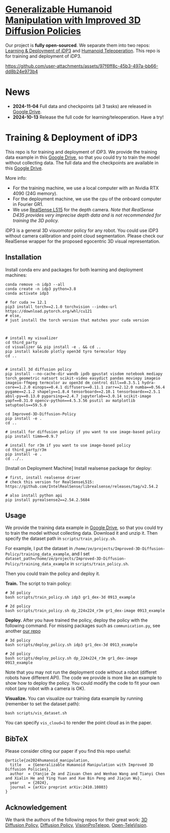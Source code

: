 # [Generalizable Humanoid Manipulation with Improved 3D Diffusion Policies](https://humanoid-manipulation.github.io/)

Our project is **fully open-sourced**. We separate them into two repos: [Learning & Deployment of iDP3](https://github.com/YanjieZe/Improved-3D-Diffusion-Policy) and [Humanoid Teleoperation](https://github.com/YanjieZe/Humanoid-Teleoperation). This repo is for training and deployment of iDP3.


https://github.com/user-attachments/assets/97f6ff8c-45b3-497a-bb66-dd8b24e973b4


# News

- **2024-11-04** Full data and checkpoints (all 3 tasks) are released in [Google Drive](https://drive.google.com/drive/folders/1f5Ln_d14OQ5eSjPDGnD7T4KQpacMhgCB?usp=sharing).
- **2024-10-13** Release the full code for learning/teleoperation. Have a try!


# Training & Deployment of iDP3

This repo is for training and deployment of iDP3. We provide the training data example in this [Google Drive](https://drive.google.com/file/d/1c-rDOe1CcJM8iUuT1ecXKjDYAn-afy2e/view?usp=sharing), so that you could try to train the model without collecting data. The full data and the checkpoints are available in this [Google Drive](https://drive.google.com/drive/folders/1f5Ln_d14OQ5eSjPDGnD7T4KQpacMhgCB?usp=sharing).

More info:
- For the training machine, we use a local computer with an Nvidia RTX 4090 (24G memory). 
- For the deployment machine, we use the cpu of the onboard computer in Fourier GR1.
- We use [RealSense L515](https://www.intelrealsense.com/lidar-camera-l515/) for the depth camera. *Note that RealSense D435 provides very imprecise depth data and is not recommended for training the 3D policy.*



iDP3 is a general 3D visuomotor policy for any robot. You could use iDP3 without camera calibration and point cloud segmentation. Please check our RealSense wrapper for the proposed egocentric 3D visual representation.




## Installation

Install conda env and packages for both learning and deployment machines:

    conda remove -n idp3 --all
    conda create -n idp3 python=3.8
    conda activate idp3
    
    # for cuda >= 12.1
    pip3 install torch==2.1.0 torchvision --index-url https://download.pytorch.org/whl/cu121
    # else, 
    # just install the torch version that matches your cuda version
    
    

    # install my visualizer
    cd third_party
    cd visualizer && pip install -e . && cd ..
    pip install kaleido plotly open3d tyro termcolor h5py
    cd ..


    # install 3d diffusion policy
    pip install --no-cache-dir wandb ipdb gpustat visdom notebook mediapy torch_geometric natsort scikit-video easydict pandas moviepy imageio imageio-ffmpeg termcolor av open3d dm_control dill==0.3.5.1 hydra-core==1.2.0 einops==0.4.1 diffusers==0.11.1 zarr==2.12.0 numba==0.56.4 pygame==2.1.2 shapely==1.8.4 tensorboard==2.10.1 tensorboardx==2.5.1 absl-py==0.13.0 pyparsing==2.4.7 jupyterlab==3.0.14 scikit-image yapf==0.31.0 opencv-python==4.5.3.56 psutil av matplotlib setuptools==59.5.0

    cd Improved-3D-Diffusion-Policy
    pip install -e .
    cd ..

    # install for diffusion policy if you want to use image-based policy
    pip install timm==0.9.7

    # install for r3m if you want to use image-based policy
    cd third_party/r3m
    pip install -e .
    cd ../..


[Install on Deployment Machine] Install realsense package for deploy:

    # first, install realsense driver
    # check this version for RealSenseL515: https://github.com/IntelRealSense/librealsense/releases/tag/v2.54.2

    # also install python api
    pip install pyrealsense2==2.54.2.5684

## Usage

We provide the training data example in [Google Drive](https://drive.google.com/file/d/1c-rDOe1CcJM8iUuT1ecXKjDYAn-afy2e/view?usp=sharing), so that you could try to train the model without collecting data. Download it and unzip it. Then specify the dataset path in `scripts/train_policy.sh`.

For example,  I put the dataset in `/home/ze/projects/Improved-3D-Diffusion-Policy/training_data_example`, and I set `dataset_path=/home/ze/projects/Improved-3D-Diffusion-Policy/training_data_example` in `scripts/train_policy.sh`.

Then you could train the policy and deploy it.

**Train.** The script to train policy:

    # 3d policy
    bash scripts/train_policy.sh idp3 gr1_dex-3d 0913_example

    # 2d policy
    bash scripts/train_policy.sh dp_224x224_r3m gr1_dex-image 0913_example

**Deploy.** After you have trained the policy, deploy the policy with the following command. For missing packages such as `communication.py`, see another [our repo](https://github.com/YanjieZe/Humanoid-Teleoperation/tree/main/humanoid_teleoperation/teleop-zenoh)

    # 3d policy
    bash scripts/deploy_policy.sh idp3 gr1_dex-3d 0913_example

    # 2d policy
    bash scripts/deploy_policy.sh dp_224x224_r3m gr1_dex-image 0913_example

Note that you may not run the deployment code without a robot (differet robots have different API). The code we provide is more like an example to show how to deploy the policy. You could modify the code to fit your own robot (any robot with a camera is OK).

**Visualize.** You can visualize our training data example by running (remember to set the dataset path):

    bash scripts/vis_dataset.sh

You can specify `vis_cloud=1` to render the point cloud as in the paper.


## BibTeX

Please consider citing our paper if you find this repo useful:
```
@article{ze2024humanoid_manipulation,
  title   = {Generalizable Humanoid Manipulation with Improved 3D Diffusion Policies},
  author  = {Yanjie Ze and Zixuan Chen and Wenhao Wang and Tianyi Chen and Xialin He and Ying Yuan and Xue Bin Peng and Jiajun Wu},
  year    = {2024},
  journal = {arXiv preprint arXiv:2410.10803}
}
```

## Acknowledgement

We thank the authors of the following repos for their great work: [3D Diffusion Policy](https://github.com/YanjieZe/3D-Diffusion-Policy), [Diffusion Policy](https://github.com/columbia-ai-robotics/diffusion_policy), [VisionProTeleop](https://github.com/Improbable-AI/VisionProTeleop), [Open-TeleVision](https://github.com/OpenTeleVision/TeleVision). 
